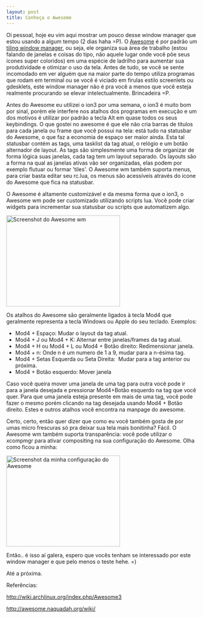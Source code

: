 ```yaml
---
layout: post
title: Conheça o Awesome
---
```


Oi pessoal, hoje eu vim aqui mostrar um pouco desse window manager que estou usando a algum tempo (2 dias haha =P). O <a href="http://awesome.naquadah.org/">Awesome</a> é por padrão um <a href="http://en.wikipedia.org/wiki/Tiling_window_manager">tiling window manager</a>, ou seja, ele organiza sua área de trabalho (estou falando de janelas e coisas do tipo, não aquele lugar onde você põe seus ícones super coloridos) em uma espécie de ladrilho para aumentar sua produtividade e otimizar o uso da tela. Antes de tudo, se você se sente incomodado em ver alguém que na maior parte do tempo utiliza programas que rodam em terminal ou se você é viciado em firulas estilo screenlets ou gdesklets, este window manager não é pra você a menos que você esteja realmente procurando se elevar intelectualmente. Brincadeira =P.

Antes do Awesome eu utilizei o ion3 por uma semana, o ion3 é muito bom por sinal, porém ele interfere nos atalhos dos programas em execução e um dos motivos é utilizar por padrão a tecla Alt em quase todos os seus keybindings. O que gostei no awesome é que ele não cria barras de títulos para cada janela ou frame que você possui na tela: está tudo na statusbar do Awesome, o que faz a economia de espaço ser maior ainda. Esta tal statusbar contém as tags, uma tasklist da tag atual, o relógio e um botão alternador de layout. As tags são simplesmente uma forma de organizar de forma lógica suas janelas, cada tag tem um layout separado. Os layouts são a forma na qual as janelas ativas vão ser organizadas, elas podem por exemplo flutuar ou formar 'tiles'. O Awesome wm também suporta menus, para criar basta editar seu rc.lua, os menus são acessíveis através do icone do Awesome que fica na statusbar.

O Awesome é altamente customizável e da mesma forma que o ion3, o Awesome wm pode ser customizado utilizando scripts lua. Você pode criar widgets para incrementar sua statusbar ou scripts que automatizem algo.

<a href="http://awesome.naquadah.org/images/screen.png"><img title="Screenshot" src="http://awesome.naquadah.org/index/320x240-screen.png" alt="Screenshot do Awesome wm" width="300" height="240" /></a>

Os atalhos do Awesome são geralmente ligados à tecla Mod4 que geralmente representa a tecla Windows ou Apple do seu teclado. Exemplos:

* Mod4 + Espaço: Mudar o layout da tag atual.
* Mod4 + J ou Mod4 + K: Alternar entre janelas/frames da tag atual.
* Mod4 + H ou Mod4 + L ou Mod4 + Botão direito: Redimensionar janela.
* Mod4 + n: Onde n é um numero de 1 a 9, mudar para a n-ésima tag.
* Mod4 + Setas Esquerda ou Seta Direita:  Mudar para a tag anterior ou próxima.
* Mod4 + Botão esquerdo: Mover janela

Caso você queira mover uma janela de uma tag para outra você pode ir para a janela desejada e pressionar Mod4+Botão esquerdo na tag que você quer. Para que uma janela esteja presente em mais de uma tag, você pode fazer o mesmo porém clicando na tag desejada usando Mod4 + Botão direito. Estes e outros atalhos você encontra na manpage do awesome.

Certo, certo, então quer dizer que como eu você também gosta de por umas micro frescuras só pra deixar sua tela mais bonitinha? Fácil. O Awesome wm também suporta transparência: você pode utilizar o xcompmgr para ativar compositing na sua configuração do Awesome. Olha como ficou a minha:

<a href="http://enygmata.files.wordpress.com/2009/04/screenie.jpg"><img class="size-medium wp-image-58" title="Screenshot da minha configuração do Awesome" src="http://enygmata.files.wordpress.com/2009/04/screenie.jpg?w=300" alt="Screenshot da minha configuração do Awesome" width="300" height="240" /></a>

Então.. é isso aí galera, espero que vocês tenham se interessado por este window manager e que pelo menos o teste hehe. =)

Até a próxima.

Referências:

<a title="Archlinux Wiki" href="http://wiki.archlinux.org/index.php/Awesome3">http://wiki.archlinux.org/index.php/Awesome3</a>

<a title="Wiki do Awesome window manager" href="http://awesome.naquadah.org/wiki/">http://awesome.naquadah.org/wiki/</a>
